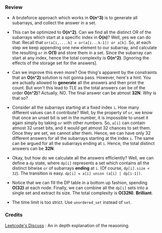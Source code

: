 ### Review
* A bruteforce approach which works in **O(n^3)** is to generate all subarrays, and collect the answer in a set.

* This can be optimized to **O(n^2)**. Can we find all the distinct OR of the subarrays which start at a specific index in **O(n)**? Well, yes we can do that. Recall that `or(a[i,....k] = or(a[i...k-1]) or a[k]`. So, at each step we keep appending one new element to our subarray, and calculate the resulting `or` in **O(1)** and store them in a set. Since the subarray can start at any index, hence the total complexity is **O(n^2)**. [Ignoring the effects of the storage set for the answers].

* Can we improve this even more? One thing's apparent by the constraints that an **O(n^2)** solution is not gonna pass. However, here's a hint. You are actually allowed to **generate** all the answers and then print the count. But won't this lead to TLE as the total answers can be of the order **O(n^2)**? Actually, NO. The final answer can be atmost **32N**. Why is that so? 

* Consider all the subarrays starting at a fixed index `i`. How many different values can it contribute? Well, by the property of `or`, we know that once an unset bit is set in the number, it is impossible to unset it again simply by taking `or` with other numbers. So, `a[i]` can contain atmost 32 unset bits, and it would get atmost 32 chances to set them. Once they are set, we cannot alter them. Hence, we can have only 32 different answers for all the subarrays starting at the index `i`. The same can be argued for all the subarrays ending at `i`. Hence, the total distinct answers can be **32N**.

* Okay, but how do we calculate all the answers efficiently? Well, we can define a `dp` state, where `dp[i]` represents a set which contains all the distinct bitwise `or` of subarrays **ending** at `i`. (Of course, `dp[i].size < 32`). The transition is easy. `dp[i] = a[i] union (a[i] | dp[i-1])`.

* Notice that we can fill the DP table in a bottom up fashion, spending **O(32)** at each node. Finally, we can combine all the `dp[i]` sets into a single set and extract its size. The total complexity is **O(32N)**. **Brilliant**.

* The time limit is too strict. Use `unordered_set` instead of `set`.

### Credits
[Leetcode's Discuss](https://leetcode.com/problems/bitwise-ors-of-subarrays/discuss/165933/Python-Dynamic-programming-solution-with-indepth-explanation-of-intuition.) : An in depth explanation of the reasoning.
